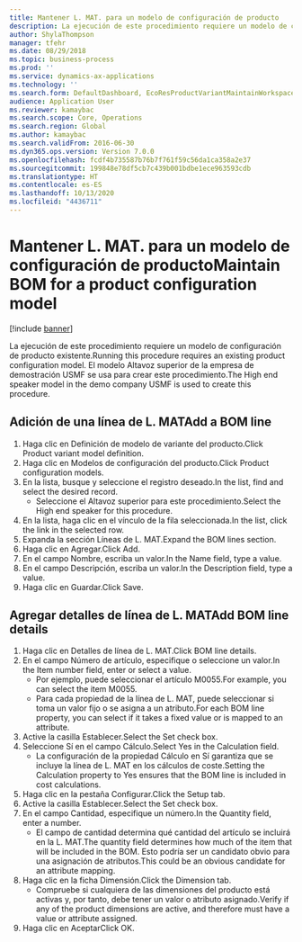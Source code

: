 ```yaml
---
title: Mantener L. MAT. para un modelo de configuración de producto
description: La ejecución de este procedimiento requiere un modelo de configuración de producto existente.
author: ShylaThompson
manager: tfehr
ms.date: 08/29/2018
ms.topic: business-process
ms.prod: ''
ms.service: dynamics-ax-applications
ms.technology: ''
ms.search.form: DefaultDashboard, EcoResProductVariantMaintainWorkspace, PCProductConfigurationModelListPage, PCProductConfigurationModelDetails, PCBOMLineDetails, InventItemIdLookupSimple
audience: Application User
ms.reviewer: kamaybac
ms.search.scope: Core, Operations
ms.search.region: Global
ms.author: kamaybac
ms.search.validFrom: 2016-06-30
ms.dyn365.ops.version: Version 7.0.0
ms.openlocfilehash: fcdf4b735587b76b7f761f59c56da1ca358a2e37
ms.sourcegitcommit: 199848e78df5cb7c439b001bdbe1ece963593cdb
ms.translationtype: HT
ms.contentlocale: es-ES
ms.lasthandoff: 10/13/2020
ms.locfileid: "4436711"
---
```

# <a name="maintain-bom-for-a-product-configuration-model"></a><span data-ttu-id="375c0-103">Mantener L. MAT. para un modelo de configuración de producto</span><span class="sxs-lookup"><span data-stu-id="375c0-103">Maintain BOM for a product configuration model</span></span>

[!include [banner](../../includes/banner.md)]

<span data-ttu-id="375c0-104">La ejecución de este procedimiento requiere un modelo de configuración de producto existente.</span><span class="sxs-lookup"><span data-stu-id="375c0-104">Running this procedure requires an existing product configuration model.</span></span> <span data-ttu-id="375c0-105">El modelo Altavoz superior de la empresa de demostración USMF se usa para crear este procedimiento.</span><span class="sxs-lookup"><span data-stu-id="375c0-105">The High end speaker model in the demo company USMF is used to create this procedure.</span></span>


## <a name="add-a-bom-line"></a><span data-ttu-id="375c0-106">Adición de una línea de L. MAT</span><span class="sxs-lookup"><span data-stu-id="375c0-106">Add a BOM line</span></span>
1. <span data-ttu-id="375c0-107">Haga clic en Definición de modelo de variante del producto.</span><span class="sxs-lookup"><span data-stu-id="375c0-107">Click Product variant model definition.</span></span>
2. <span data-ttu-id="375c0-108">Haga clic en Modelos de configuración del producto.</span><span class="sxs-lookup"><span data-stu-id="375c0-108">Click Product configuration models.</span></span>
3. <span data-ttu-id="375c0-109">En la lista, busque y seleccione el registro deseado.</span><span class="sxs-lookup"><span data-stu-id="375c0-109">In the list, find and select the desired record.</span></span>
    * <span data-ttu-id="375c0-110">Seleccione el Altavoz superior para este procedimiento.</span><span class="sxs-lookup"><span data-stu-id="375c0-110">Select the High end speaker for this procedure.</span></span>  
4. <span data-ttu-id="375c0-111">En la lista, haga clic en el vínculo de la fila seleccionada.</span><span class="sxs-lookup"><span data-stu-id="375c0-111">In the list, click the link in the selected row.</span></span>
5. <span data-ttu-id="375c0-112">Expanda la sección Líneas de L. MAT.</span><span class="sxs-lookup"><span data-stu-id="375c0-112">Expand the BOM lines section.</span></span>
6. <span data-ttu-id="375c0-113">Haga clic en Agregar.</span><span class="sxs-lookup"><span data-stu-id="375c0-113">Click Add.</span></span>
7. <span data-ttu-id="375c0-114">En el campo Nombre, escriba un valor.</span><span class="sxs-lookup"><span data-stu-id="375c0-114">In the Name field, type a value.</span></span>
8. <span data-ttu-id="375c0-115">En el campo Descripción, escriba un valor.</span><span class="sxs-lookup"><span data-stu-id="375c0-115">In the Description field, type a value.</span></span>
9. <span data-ttu-id="375c0-116">Haga clic en Guardar.</span><span class="sxs-lookup"><span data-stu-id="375c0-116">Click Save.</span></span>

## <a name="add-bom-line-details"></a><span data-ttu-id="375c0-117">Agregar detalles de línea de L. MAT</span><span class="sxs-lookup"><span data-stu-id="375c0-117">Add BOM line details</span></span>
1. <span data-ttu-id="375c0-118">Haga clic en Detalles de línea de L. MAT.</span><span class="sxs-lookup"><span data-stu-id="375c0-118">Click BOM line details.</span></span>
2. <span data-ttu-id="375c0-119">En el campo Número de artículo, especifique o seleccione un valor.</span><span class="sxs-lookup"><span data-stu-id="375c0-119">In the Item number field, enter or select a value.</span></span>
    * <span data-ttu-id="375c0-120">Por ejemplo, puede seleccionar el artículo M0055.</span><span class="sxs-lookup"><span data-stu-id="375c0-120">For example, you can select the item M0055.</span></span>  
    * <span data-ttu-id="375c0-121">Para cada propiedad de la línea de L. MAT, puede seleccionar si toma un valor fijo o se asigna a un atributo.</span><span class="sxs-lookup"><span data-stu-id="375c0-121">For each BOM line property, you can select if it takes a fixed value or is mapped to an attribute.</span></span>  
3. <span data-ttu-id="375c0-122">Active la casilla Establecer.</span><span class="sxs-lookup"><span data-stu-id="375c0-122">Select the Set check box.</span></span>
4. <span data-ttu-id="375c0-123">Seleccione Sí en el campo Cálculo.</span><span class="sxs-lookup"><span data-stu-id="375c0-123">Select Yes in the Calculation field.</span></span>
    * <span data-ttu-id="375c0-124">La configuración de la propiedad Cálculo en Sí garantiza que se incluye la línea de L. MAT en los cálculos de coste.</span><span class="sxs-lookup"><span data-stu-id="375c0-124">Setting the Calculation property to Yes ensures that the BOM line is included in cost calculations.</span></span>  
5. <span data-ttu-id="375c0-125">Haga clic en la pestaña Configurar.</span><span class="sxs-lookup"><span data-stu-id="375c0-125">Click the Setup tab.</span></span>
6. <span data-ttu-id="375c0-126">Active la casilla Establecer.</span><span class="sxs-lookup"><span data-stu-id="375c0-126">Select the Set check box.</span></span>
7. <span data-ttu-id="375c0-127">En el campo Cantidad, especifique un número.</span><span class="sxs-lookup"><span data-stu-id="375c0-127">In the Quantity field, enter a number.</span></span>
    * <span data-ttu-id="375c0-128">El campo de cantidad determina qué cantidad del artículo se incluirá en la L. MAT.</span><span class="sxs-lookup"><span data-stu-id="375c0-128">The quantity field determines how much of the item that will be included in the BOM.</span></span> <span data-ttu-id="375c0-129">Esto podría ser un candidato obvio para una asignación de atributos.</span><span class="sxs-lookup"><span data-stu-id="375c0-129">This could be an obvious candidate for an attribute mapping.</span></span>  
8. <span data-ttu-id="375c0-130">Haga clic en la ficha Dimensión.</span><span class="sxs-lookup"><span data-stu-id="375c0-130">Click the Dimension tab.</span></span>
    * <span data-ttu-id="375c0-131">Compruebe si cualquiera de las dimensiones del producto está activas y, por tanto, debe tener un valor o atributo asignado.</span><span class="sxs-lookup"><span data-stu-id="375c0-131">Verify if any of the product dimensions are active,  and therefore must have a value or attribute assigned.</span></span>  
9. <span data-ttu-id="375c0-132">Haga clic en Aceptar</span><span class="sxs-lookup"><span data-stu-id="375c0-132">Click OK.</span></span>

